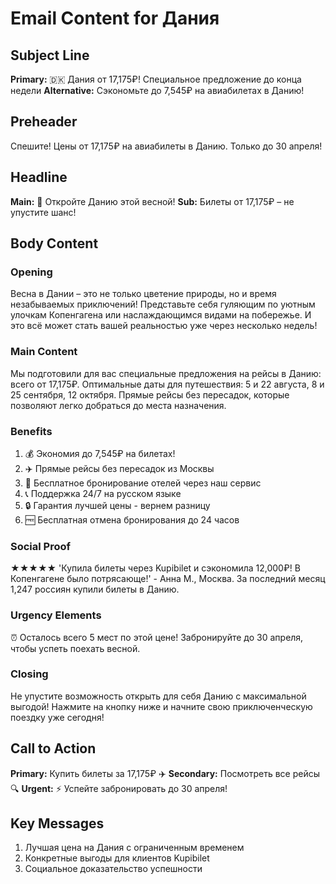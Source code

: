 # Email Content for Дания

## Subject Line
**Primary:** 🇩🇰 Дания от 17,175₽! Специальное предложение до конца недели
**Alternative:** Сэкономьте до 7,545₽ на авиабилетах в Данию!

## Preheader
Спешите! Цены от 17,175₽ на авиабилеты в Данию. Только до 30 апреля!

## Headline
**Main:** 🌷 Откройте Данию этой весной!
**Sub:** Билеты от 17,175₽ – не упустите шанс!

## Body Content

### Opening
Весна в Дании – это не только цветение природы, но и время незабываемых приключений! Представьте себя гуляющим по уютным улочкам Копенгагена или наслаждающимся видами на побережье. И это всё может стать вашей реальностью уже через несколько недель!

### Main Content
Мы подготовили для вас специальные предложения на рейсы в Данию: всего от 17,175₽. Оптимальные даты для путешествия: 5 и 22 августа, 8 и 25 сентября, 12 октября. Прямые рейсы без пересадок, которые позволяют легко добраться до места назначения.

### Benefits
1. 💰 Экономия до 7,545₽ на билетах!
2. ✈️ Прямые рейсы без пересадок из Москвы
3. 🏨 Бесплатное бронирование отелей через наш сервис
4. 📞 Поддержка 24/7 на русском языке
5. 🔒 Гарантия лучшей цены - вернем разницу
6. 🆓 Бесплатная отмена бронирования до 24 часов

### Social Proof
★★★★★ 'Купила билеты через Kupibilet и сэкономила 12,000₽! В Копенгагене было потрясающе!' - Анна М., Москва. За последний месяц 1,247 россиян купили билеты в Данию.

### Urgency Elements
⏰ Осталось всего 5 мест по этой цене! Забронируйте до 30 апреля, чтобы успеть поехать весной.

### Closing
Не упустите возможность открыть для себя Данию с максимальной выгодой! Нажмите на кнопку ниже и начните свою приключенческую поездку уже сегодня!

## Call to Action
**Primary:** Купить билеты за 17,175₽ ✈️
**Secondary:** Посмотреть все рейсы 🔍
**Urgent:** ⚡ Успейте забронировать до 30 апреля!

## Key Messages
1. Лучшая цена на Дания с ограниченным временем
2. Конкретные выгоды для клиентов Kupibilet
3. Социальное доказательство успешности
